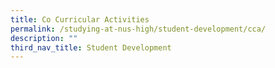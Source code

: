 ```yaml
---
title: Co Curricular Activities
permalink: /studying-at-nus-high/student-development/cca/
description: ""
third_nav_title: Student Development
---
```

